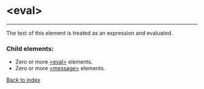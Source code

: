 # \<eval>

---

The text of this element is treated as an expression and evaluated.

### Child elements:
* Zero or more [\<eval>](./eval.md) elements. 
* Zero or more [\<message>](./message.md) elements.

[Back to index](./README.md)